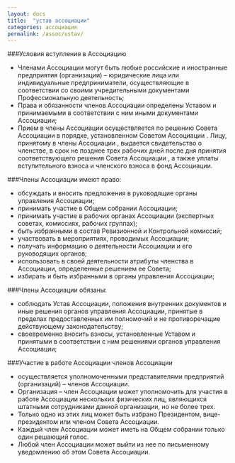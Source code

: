 ```yaml
---
layout: docs
title:  "устав ассоциации"
categories: ассоциация
permalink: /assoc/ustav/
---
```


###Условия вступления в Ассоциацию

* Членами Ассоциации могут быть любые российские и иностранные предприятия (организации) – юридические лица или индивидуальные предприниматели, осуществляющие в соответствии со своими учредительными документами Профессиональную деятельность;
* Права и обязанности членов Ассоциации определены Уставом и принимаемыми в соответствии с ним иными документами Ассоциации;
* Прием в члены Ассоциации осуществляется по решению Совета Ассоциации в порядке, установленном Советом Ассоциации . Лицу, принятому в члены Ассоциации , выдается свидетельство о членстве, в срок не позднее трех рабочих дней после дня принятия соответствующего решения Совета Ассоциации , а также уплаты вступительного взноса и членского взноса в фонд Ассоциации.

###Члены Ассоциации имеют право:

* обсуждать и вносить предложения в руководящие органы управления Ассоциации;
* принимать участие в Общем собрании Ассоциации;
* принимать участие в рабочих органах Ассоциации (экспертных советах, комиссиях, рабочих группах);
* быть избранными в состав Ревизионной и Контрольной комиссий;
* участвовать в мероприятиях, проводимых Ассоциации;
* получать информацию о деятельности Ассоциации и его руководящих органов;
* использовать в своей деятельности атрибуты членства в Ассоциации, определенные решением ее Совета;
* избирать и быть избранными в органы управления Ассоциации;

###Члены Ассоциации обязаны:

* соблюдать Устав Ассоциации, положения внутренних документов и иные решения органов управления Ассоциации, принятые в пределах предоставленных им полномочий и не противоречащие действующему законодательству;
* своевременно вносить взносы, установленные Уставом и принятыми  в соответствии с ним решениями органов управления Ассоциации;

###Участие в работе Ассоциации членов Ассоциации 

* осуществляется уполномоченными представителями предприятий (организаций) – членов Ассоциации. 
* Организация – член Ассоциации может уполномочить для участия в работе Ассоциации нескольких физических лиц, являющихся штатными сотрудниками данной организации, но не более трех. 
* Только одно из этих лиц может быть избрано Президентом, вице-президентом или членом Совета Ассоциации. 
* Каждый член Ассоциации может иметь на Общем собрании только один решающий голос.
* Любой член Ассоциации может выйти из нее по письменному уведомлению об этом Совета Ассоциации.
